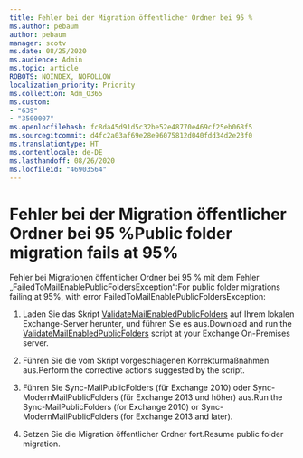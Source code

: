 ```yaml
---
title: Fehler bei der Migration öffentlicher Ordner bei 95 %
ms.author: pebaum
author: pebaum
manager: scotv
ms.date: 08/25/2020
ms.audience: Admin
ms.topic: article
ROBOTS: NOINDEX, NOFOLLOW
localization_priority: Priority
ms.collection: Adm_O365
ms.custom:
- "639"
- "3500007"
ms.openlocfilehash: fc8da45d91d5c32be52e48770e469cf25eb068f5
ms.sourcegitcommit: d4fc2a03af69e28e96075812d040fdd34d2e23f0
ms.translationtype: HT
ms.contentlocale: de-DE
ms.lasthandoff: 08/26/2020
ms.locfileid: "46903564"
---
```

# <a name="public-folder-migration-fails-at-95"></a><span data-ttu-id="27d79-102">Fehler bei der Migration öffentlicher Ordner bei 95 %</span><span class="sxs-lookup"><span data-stu-id="27d79-102">Public folder migration fails at 95%</span></span>

<span data-ttu-id="27d79-103">Fehler bei Migrationen öffentlicher Ordner bei 95 % mit dem Fehler „FailedToMailEnablePublicFoldersException“:</span><span class="sxs-lookup"><span data-stu-id="27d79-103">For public folder migrations failing at 95%, with error FailedToMailEnablePublicFoldersException:</span></span>

1. <span data-ttu-id="27d79-104">Laden Sie das Skript [ValidateMailEnabledPublicFolders](https://aka.ms/ValidateMEPF) auf Ihrem lokalen Exchange-Server herunter, und führen Sie es aus.</span><span class="sxs-lookup"><span data-stu-id="27d79-104">Download and run the [ValidateMailEnabledPublicFolders](https://aka.ms/ValidateMEPF) script at your Exchange On-Premises server.</span></span>

2. <span data-ttu-id="27d79-105">Führen Sie die vom Skript vorgeschlagenen Korrekturmaßnahmen aus.</span><span class="sxs-lookup"><span data-stu-id="27d79-105">Perform the corrective actions suggested by the script.</span></span>

3. <span data-ttu-id="27d79-106">Führen Sie Sync-MailPublicFolders (für Exchange 2010) oder Sync-ModernMailPublicFolders (für Exchange 2013 und höher) aus.</span><span class="sxs-lookup"><span data-stu-id="27d79-106">Run the Sync-MailPublicFolders (for Exchange 2010) or Sync-ModernMailPublicFolders (for Exchange 2013 and later).</span></span>

4. <span data-ttu-id="27d79-107">Setzen Sie die Migration öffentlicher Ordner fort.</span><span class="sxs-lookup"><span data-stu-id="27d79-107">Resume public folder migration.</span></span>
